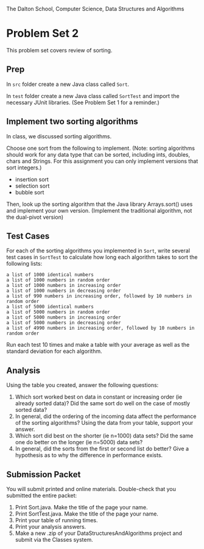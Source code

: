 The Dalton School, Computer Science, Data Structures and Algorithms

# Problem Set 2

This problem set covers review of sorting. 

## Prep
In `src` folder create a new Java class called `Sort`. 

In `test` folder create a new Java class called `SortTest` and import the necessary JUnit libraries. (See Problem Set 1 for a reminder.)

## Implement two  sorting algorithms 
In class, we discussed sorting algorithms. 

Choose one sort from the following to implement. (Note: sorting algorithms should work for any data type that can be sorted, including ints, doubles, chars and Strings. For this assignment you can only implement versions that sort integers.)

* insertion sort
* selection sort
* bubble sort


Then, look up the sorting algorithm that the Java library Arrays.sort() uses and implement your own version. (Implement the traditional algorithm, not the dual-pivot version)


## Test Cases
For each of the sorting algorithms you implemented in `Sort`, write several test cases in `SortTest` to calculate how long each algorithm takes to sort the following lists:
```
a list of 1000 identical numbers
a list of 1000 numbers in random order
a list of 1000 numbers in increasing order
a list of 1000 numbers in decreasing order
a list of 990 numbers in increasing order, followed by 10 numbers in random order
a list of 5000 identical numbers
a list of 5000 numbers in random order
a list of 5000 numbers in increasing order
a list of 5000 numbers in decreasing order
a list of 4990 numbers in increasing order, followed by 10 numbers in random order
```

Run each test 10 times and make a table with your average as well as the standard deviation for each algorithm. 

## Analysis 
Using the table you created, answer the following questions:

1. Which sort worked best on data in constant or increasing order (ie already sorted data)? Did the same sort do well on the case of mostly sorted data?
2. In general, did the ordering of the incoming data affect the performance of the sorting algorithms? Using the data from your table, support your answer.
3. Which sort did best on the shorter (ie n=1000) data sets? Did the same one do better on the longer (ie n=5000) data sets?
4. In general, did the sorts from the first or second list do better? Give a hypothesis as to why the difference in performance exists.

## Submission Packet
You will submit printed and online materials. Double-check that you submitted the entire packet:
1. Print Sort.java. Make the title of the page your name.
2. Print SortTest.java. Make the title of the page your name.
3. Print your table of running times.
4. Print your analysis answers.
5. Make a new .zip of your DataStructuresAndAlgorithms project and submit via the Classes system.
